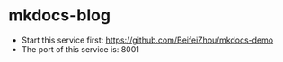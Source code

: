 # mkdocs-blog

* Start this service first: https://github.com/BeifeiZhou/mkdocs-demo
* The port of this service is: 8001
